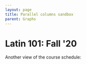 ```yaml
---
layout: page
title: Parallel columns sandbox
parent: Graphs
---
```




<script src="//d3js.org/d3.v5.min.js"></script>
<script src="https://unpkg.com/@hpcc-js/wasm@0.3.11/dist/index.min.js"></script>
<script src="https://unpkg.com/d3-graphviz@3.0.5/build/d3-graphviz.js"></script>

# Latin 101: Fall '20


Another view of the course schedule:

<div id="graph" style="text-align: center;"></div>


<script>

var dotIndex = 0;
var graphviz = d3.select("#graph").graphviz()
    .transition(function () {
        return d3.transition("main")
            .ease(d3.easeLinear)
            .delay(500)
            .duration(1500);
    })
    .logEvents(true)
    .on("initEnd", render);

function render() {
    var dotLines = dots[dotIndex];
    var dot = dotLines.join('');
    graphviz
        .renderDot(dot)
        .on("end", function () {
            dotIndex = (dotIndex + 1) % dots.length;
            render();
        });
}

var dots = [
    [
        'digraph  {',
        '    node [style="filled", shape=rectangle]',
        '{ rank = same; sc0; m0; s0; 1; cbl0;}',

        'subgraph clusterSched {',
        '    sc0 [fillcolor="#B7D1DF", label="Course schedule"]',
        '    sca [fillcolor="#B7D1DF", label="Unit 1: An inflected language"]',
        '    scb [fillcolor="#B7D1DF", label="Unit 2: Expressing time and purpose"]',
        '    scc [fillcolor="#B7D1DF", label="Unit 3: Indirect statements and more expressions of time"]',
        '    sc0 -> sca',
        '    sca -> scb',
        '    scb -> scc',
        '}',

        'subgraph clusterMorph {',
        '    m0 [fillcolor="#BEDFC8", label="Morphology"]',
        '    m1 [fillcolor="#BEDFC8", label="Nouns and adjectives"]',
        '    m2 [fillcolor="#BEDFC8", label="Pronouns"]',
        '    m3 [fillcolor="#BEDFC8", label="Verbs"]',        
        '}',

        'subgraph clusterSyntax {',
        '    s0 [fillcolor="#F9F2B6", label="Syntax"]',
        '    s1 [fillcolor="#F9F2B6", label="Basic sentence structure"]',
        '    s2 [fillcolor="#F9F2B6", label="Indirect statement"]',
        '    s3 [fillcolor="#F9F2B6", label="Secondary clauses"]',
        '}',


        'subgraph clusterCBL {',
        '    cbl0 [fillcolor="#DDD0E5", label="CBL"]',
        '    cbl1 [fillcolor="#DDD0E5", label="CBL topic 1"]',
        '    cbl2 [fillcolor="#DDD0E5", label="CBL topic 2"]',
        '}',


        '    1 [style = "invisible"]',
        '    2 [style = "invisible"]',
        '    3 [style = "invisible"]',
        '    4 [style = "invisible"]',



        '   m0 -> m1 -> m2 -> m3',
        '   s0 -> s1 -> s2 -> s3',
        '   cbl0 -> cbl1 -> cbl2',

        '   m1 -> sca',
        '   m2 -> sca',
        '   m3 -> sca',

        '   s1 -> scb',
        '   s2 -> scb',
        '   s3 -> scc',





        '   1 -> 2  [style="invis"]',
        '   2 -> 3 [style="invis"]',
        '   3 -> 4 [style="invis"]',

        '}'
    ],
];

</script>
